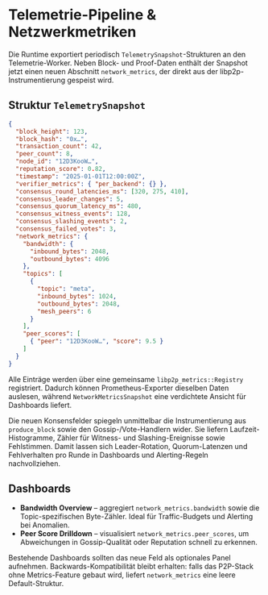 # Telemetrie-Pipeline & Netzwerkmetriken

Die Runtime exportiert periodisch `TelemetrySnapshot`-Strukturen an den Telemetrie-Worker. Neben Block- und Proof-Daten enthält der Snapshot jetzt einen neuen Abschnitt `network_metrics`, der direkt aus der libp2p-Instrumentierung gespeist wird.

## Struktur `TelemetrySnapshot`

```json
{
  "block_height": 123,
  "block_hash": "0x…",
  "transaction_count": 42,
  "peer_count": 8,
  "node_id": "12D3KooW…",
  "reputation_score": 0.82,
  "timestamp": "2025-01-01T12:00:00Z",
  "verifier_metrics": { "per_backend": {} },
  "consensus_round_latencies_ms": [320, 275, 410],
  "consensus_leader_changes": 5,
  "consensus_quorum_latency_ms": 480,
  "consensus_witness_events": 128,
  "consensus_slashing_events": 2,
  "consensus_failed_votes": 3,
  "network_metrics": {
    "bandwidth": {
      "inbound_bytes": 2048,
      "outbound_bytes": 4096
    },
    "topics": [
      {
        "topic": "meta",
        "inbound_bytes": 1024,
        "outbound_bytes": 2048,
        "mesh_peers": 6
      }
    ],
    "peer_scores": [
      { "peer": "12D3KooW…", "score": 9.5 }
    ]
  }
}
```

Alle Einträge werden über eine gemeinsame `libp2p_metrics::Registry` registriert. Dadurch können Prometheus-Exporter dieselben Daten auslesen, während `NetworkMetricsSnapshot` eine verdichtete Ansicht für Dashboards liefert.

Die neuen Konsensfelder spiegeln unmittelbar die Instrumentierung aus `produce_block` sowie den Gossip-/Vote-Handlern wider. Sie liefern Laufzeit-Histogramme, Zähler für Witness- und Slashing-Ereignisse sowie Fehlstimmen. Damit lassen sich Leader-Rotation, Quorum-Latenzen und Fehlverhalten pro Runde in Dashboards und Alerting-Regeln nachvollziehen.

## Dashboards

* **Bandwidth Overview** – aggregiert `network_metrics.bandwidth` sowie die Topic-spezifischen Byte-Zähler. Ideal für Traffic-Budgets und Alerting bei Anomalien.
* **Peer Score Drilldown** – visualisiert `network_metrics.peer_scores`, um Abweichungen in Gossip-Qualität oder Reputation schnell zu erkennen.

Bestehende Dashboards sollten das neue Feld als optionales Panel aufnehmen. Backwards-Kompatibilität bleibt erhalten: falls das P2P-Stack ohne Metrics-Feature gebaut wird, liefert `network_metrics` eine leere Default-Struktur.
